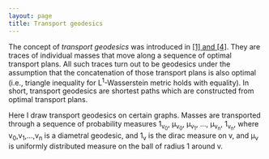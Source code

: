 ```yaml
---
layout: page
title: Transport geodesics
---
```


The concept of _transport geodesics_ was introduced in [[1] and [4]](/_pages/research). 
They are traces of individual masses that move along a sequence of optimal transport plans. 
All such traces turn out to be geodesics under the assumption that the concatenation of those transport plans is also optimal 
(i.e., triangle inequality for L<sup>1</sup>-Wasserstein metric holds with equality).
In short, transport geodesics are shortest paths which are constructed from optimal transport plans.

Here I draw transport geodesics on certain graphs. Masses are transported through a sequence of probability measures 1<sub>v<sub>0</sub></sub>,
&mu;<sub>v<sub>0</sub></sub>, &mu;<sub>v<sub>1</sub></sub>, ..., &mu;<sub>v<sub>n</sub></sub>, 1<sub>v<sub>n</sub></sub>, 
where v<sub>0</sub>,v<sub>1</sub>,...,v<sub>n</sub> is a diametral geodesic, and  1<sub>v</sub> is the dirac measure on v, and &mu;<sub>v</sub> is uniformly distributed measure on the ball of radius 1 around v.
